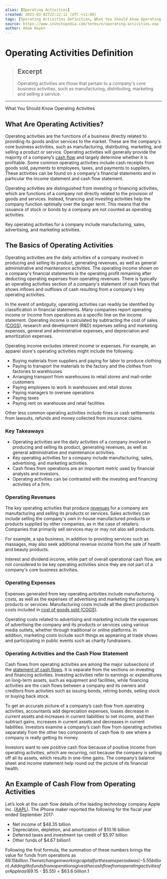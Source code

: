 ```yaml
---
alias: [Operating Activities]
created: 2021-03-02T22:22:12 (UTC +11:00)
tags: [Operating Activities Definition, What You Should Know Operating Activities]
source: https://www.investopedia.com/terms/o/operating-activities.asp
author: Adam Hayes
---
```


# Operating Activities Definition

> ## Excerpt
> Operating activities are those that pertain to a company's core business activities, such as manufacturing, distributing, marketing and selling a service.

---

What You Should Know Operating Activities
## What Are Operating Activities?

Operating activities are the functions of a business directly related to providing its goods and/or services to the market. These are the company's core business activities, such as manufacturing, distributing, marketing, and selling a product or service. Operating activities will generally provide the majority of a company’s [cash flow](https://www.investopedia.com/terms/c/cashflow.asp) and largely determine whether it is profitable. Some common operating activities include cash receipts from goods sold, payments to employees, taxes, and payments to suppliers. These activities can be found on a company's financial statements and in particular the income statement and cash flow statement.

Operating activities are distinguished from investing or financing activities, which are functions of a company not directly related to the provision of goods and services. Instead, financing and investing activities help the company function optimally over the longer term. This means that the issuance of stock or bonds by a company are not counted as operating activities.

Key operating activities for a company include manufacturing, sales, advertising, and marketing activities.

## The Basics of Operating Activities

Operating activities are the daily activities of a company involved in producing and selling its product, generating revenues, as well as general administrative and maintenance activities. The operating income shown on a company's financial statements is the operating profit remaining after deducting operating expenses from operating revenues. There is typically an operating activities section of a company's statement of cash flows that shows inflows and outflows of cash resulting from a company's key operating activities. 

In the event of ambiguity, operating activities can readily be identified by classification in financial statements. Many companies report operating income or income from operations as a specific line on the income statement. Operating income is calculated by subtracting the cost of sales ([COGS](https://www.investopedia.com/terms/c/cogs.asp)), research and development (R&D) expenses selling and marketing expenses, general and administrative expenses, and depreciation and amortization expenses.

Operating income excludes interest income or expenses. For example, an apparel store's operating activities might include the following:

-   Buying materials from suppliers and paying for labor to produce clothing
-   Paying to transport the materials to the factory and the clothes from factories to warehouses
-   Arranging transport from warehouses to retail stores and mail-order customers
-   Paying employees to work in warehouses and retail stores
-   Paying managers to oversee operations
-   Paying taxes
-   Paying rent on warehouse and retail facilities

Other less common operating activities include fines or cash settlements from lawsuits, refunds and money collected from insurance claims.

### Key Takeaways

-   Operating activities are the daily activities of a company involved in producing and selling its product, generating revenues, as well as general administrative and maintenance activities.
-   Key operating activities for a company include manufacturing, sales, advertising, and marketing activities.
-   Cash flows from operations are an important metric used by financial analysts and investors.
-   Operating activities can be contrasted with the investing and financing activities of a firm.

### Operating Revenues

The key operating activities that produce [revenues](https://www.investopedia.com/terms/r/revenue.asp) for a company are manufacturing and selling its products or services. Sales activities can include selling the company's own in-house manufactured products or products supplied by other companies, as in the case of retailers. Companies that primarily sell services may or may not also sell products.

For example, a spa business, in addition to providing services such as massages, may also seek additional revenue income from the sale of health and beauty products.

Interest and dividend income, while part of overall operational cash flow, are not considered to be key operating activities since they are not part of a company's core business activities.

### Operating Expenses

Expenses generated from key operating activities include manufacturing costs, as well as the expenses of advertising and marketing the company's products or services. Manufacturing costs include all the direct production costs included in [cost of goods sold (COGS)](https://www.investopedia.com/terms/c/cogs.asp).

Operating costs related to advertising and marketing include the expenses of advertising the company and its products or services using various media outlets, whether through traditional or online platforms. In addition, marketing costs include such things as appearing at trade shows and participating in public events such as charity fundraisers.

### Operating Activities and the Cash Flow Statement

Cash flows from operating activities are among the major subsections of the [statement of cash flows](https://www.investopedia.com/investing/what-is-a-cash-flow-statement/). It is separate from the sections on investing and financing activities. Investing activities refer to earnings or expenditures on long-term assets, such as equipment and facilities, while financing activities are the cash flows between a company and its owners and creditors from activities such as issuing bonds, retiring bonds, selling stock or buying back stock.

To get an accurate picture of a company’s cash flow from operating activities, accountants add depreciation expenses, losses decrease in current assets and increases in current liabilities to net income, and then subtract gains, increases in current assets and decreases in current liabilities. Investors examine a company’s cash flow from operating activities separately from the other two components of cash flow to see where a company is really getting its money.

Investors want to see positive cash flow because of positive income from operating activities, which are recurring, not because the company is selling off all its assets, which results in one-time gains. The company’s balance sheet and income statement help round out the picture of its financial health.

## An Example of Cash Flow from Operating Activities

Let’s look at the cash flow details of the leading technology company Apple Inc. ([AAPL](https://www.investopedia.com/markets/quote?tvwidgetsymbol=aapl)). The iPhone maker reported the following for the fiscal year ended September 2017:

-   Net income of $48.35 billion
-   Depreciation, depletion, and amortization of $10.16 billion
-   Deferred taxes and investment tax credit of $5.97 billion
-   Other funds of $4.67 billion1

Following the first formula, the summation of these numbers brings the value for funds from operations as $69.15 billion. The net change in working capital for the same period was (-5.55 billion). Adding it to funds from operations gives the cash flow from operating activities for Apple as ($69.15 - $5.55) = $63.6 billion.1
